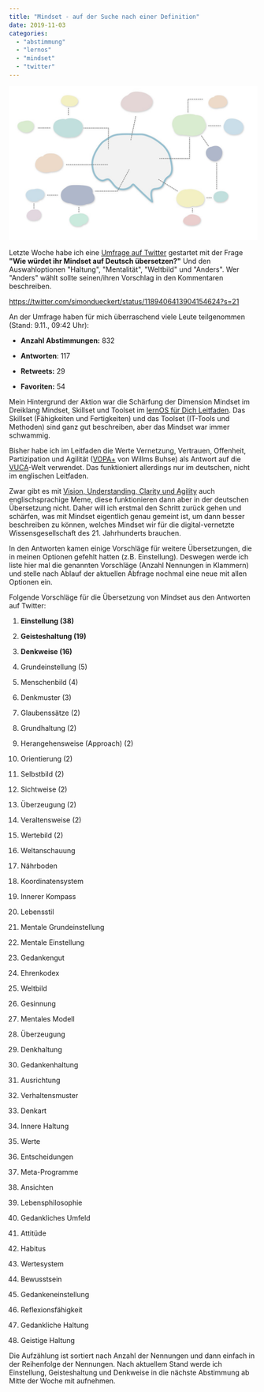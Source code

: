 ```yaml
---
title: "Mindset - auf der Suche nach einer Definition"
date: 2019-11-03
categories: 
  - "abstimmung"
  - "lernos"
  - "mindset"
  - "twitter"
---
```


![](./images/mindset-definition.jpg)

Letzte Woche habe ich eine [Umfrage auf Twitter](https://twitter.com/simondueckert/status/1189406413904154624?s=21) gestartet mit der Frage **"Wie würdet ihr Mindset auf Deutsch übersetzen?"** Und den Auswahloptionen "Haltung", "Mentalität", "Weltbild" und "Anders". Wer "Anders" wählt sollte seinen/ihren Vorschlag in den Kommentaren beschreiben.

<!-- more -->

https://twitter.com/simondueckert/status/1189406413904154624?s=21

An der Umfrage haben für mich überraschend viele Leute teilgenommen (Stand: 9.11., 09:42 Uhr):

- **Anzahl Abstimmungen:** 832

- **Antworten**: 117

- **Retweets:** 29

- **Favoriten:** 54

Mein Hintergrund der Aktion war die Schärfung der Dimension Mindset im Dreiklang Mindset, Skillset und Toolset im [lernOS für Dich Leitfaden](https://cogneon.de/lernos). Das Skillset (Fähigkeiten und Fertigkeiten) und das Toolset (IT-Tools und Methoden) sind ganz gut beschreiben, aber das Mindset war immer schwammig.

Bisher habe ich im Leitfaden die Werte Vernetzung, Vertrauen, Offenheit, Partizipation und Agilität ([VOPA+](https://t3n.de/news/vuca-modell-758598/2/) von Willms Buhse) als Antwort auf die [VUCA](https://de.wikipedia.org/wiki/VUCA)\-Welt verwendet. Das funktioniert allerdings nur im deutschen, nicht im englischen Leitfaden.

Zwar gibt es mit [Vision, Understanding, Clarity und Agility](https://magazin.wuttke.team/risiken-mit-vuca-prime-begegnen/) auch englischsprachige Meme, diese funktionieren dann aber in der deutschen Übersetzung nicht. Daher will ich erstmal den Schritt zurück gehen und schärfen, was mit Mindset eigentlich genau gemeint ist, um dann besser beschreiben zu können, welches Mindset wir für die digital-vernetzte Wissensgesellschaft des 21. Jahrhunderts brauchen.

In den Antworten kamen einige Vorschläge für weitere Übersetzungen, die in meinen Optionen gefehlt hatten (z.B. Einstellung). Deswegen werde ich liste hier mal die genannten Vorschläge (Anzahl Nennungen in Klammern) und stelle nach Ablauf der aktuellen Abfrage nochmal eine neue mit allen Optionen ein.

Folgende Vorschläge für die Übersetzung von Mindset aus den Antworten auf Twitter:

1. **Einstellung (38)**

3. **Geisteshaltung (19)**

5. **Denkweise (16)**

7. Grundeinstellung (5)

9. Menschenbild (4)

11. Denkmuster (3)

13. Glaubenssätze (2)

15. Grundhaltung (2)

17. Herangehensweise (Approach) (2)

19. Orientierung (2)

21. Selbstbild (2)

23. Sichtweise (2)

25. Überzeugung (2)

27. Veraltensweise (2)

29. Wertebild (2)

31. Weltanschauung

33. Nährboden

35. Koordinatensystem

37. Innerer Kompass

39. Lebensstil

41. Mentale Grundeinstellung

43. Mentale Einstellung

45. Gedankengut

47. Ehrenkodex

49. Weltbild

51. Gesinnung

53. Mentales Modell

55. Überzeugung

57. Denkhaltung

59. Gedankenhaltung

61. Ausrichtung

63. Verhaltensmuster

65. Denkart

67. Innere Haltung

69. Werte

71. Entscheidungen

73. Meta-Programme

75. Ansichten

77. Lebensphilosophie

79. Gedankliches Umfeld

81. Attitüde

83. Habitus

85. Wertesystem

87. Bewusstsein

89. Gedankeneinstellung

91. Reflexionsfähigkeit

93. Gedankliche Haltung

95. Geistige Haltung

Die Aufzählung ist sortiert nach Anzahl der Nennungen und dann einfach in der Reihenfolge der Nennungen. Nach aktuellem Stand werde ich Einstellung, Geisteshaltung und Denkweise in die nächste Abstimmung ab Mitte der Woche mit aufnehmen.

